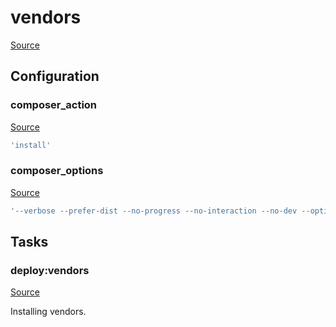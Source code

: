 <!-- DO NOT EDIT THIS FILE! -->
<!-- Instead edit recipe/deploy/vendors.php -->
<!-- Then run bin/docgen -->

# vendors

[Source](/recipe/deploy/vendors.php)




## Configuration
### composer_action
[Source](https://github.com/deployphp/deployer/blob/master/recipe/deploy/vendors.php#L4)



```php title="Default value"
'install'
```


### composer_options
[Source](https://github.com/deployphp/deployer/blob/master/recipe/deploy/vendors.php#L6)



```php title="Default value"
'--verbose --prefer-dist --no-progress --no-interaction --no-dev --optimize-autoloader'
```



## Tasks

### deploy:vendors
[Source](https://github.com/deployphp/deployer/blob/master/recipe/deploy/vendors.php#L27)

Installing vendors.




